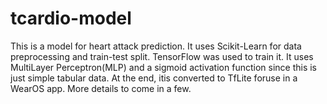 # tcardio-model
This is a model for heart attack prediction. It uses Scikit-Learn for data preprocessing and train-test split. TensorFlow was used to train it. It uses MultiLayer Perceptron(MLP) and a sigmoid activation function since this is just simple tabular data. At the end, itis converted to TfLite foruse in a WearOS app. More details to come in a few.
